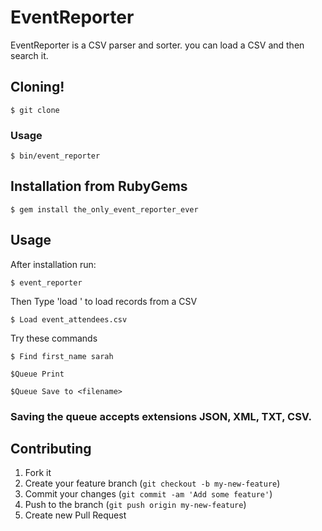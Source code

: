 # EventReporter

EventReporter is a CSV parser and sorter. you can load a CSV and then search it. 

## Cloning!

    $ git clone 

### Usage

    $ bin/event_reporter

## Installation from RubyGems

    $ gem install the_only_event_reporter_ever

## Usage

After installation run:
    
    $ event_reporter

Then Type 'load <filename>' to load records from a CSV

    $ Load event_attendees.csv

Try these commands

    $ Find first_name sarah

    $Queue Print

    $Queue Save to <filename> 

### Saving the queue accepts extensions JSON, XML, TXT, CSV.

## Contributing

1. Fork it
2. Create your feature branch (`git checkout -b my-new-feature`)
3. Commit your changes (`git commit -am 'Add some feature'`)
4. Push to the branch (`git push origin my-new-feature`)
5. Create new Pull Request
